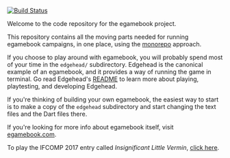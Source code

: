 [![Build Status](https://travis-ci.org/filiph/egamebook.svg?branch=master)](https://travis-ci.org/filiph/egamebook)

Welcome to the code repository for the egamebook project.

This repository contains all the moving parts needed for running egamebook
campaigns, in one place, using the [monorepo][] approach. 

If you choose to play around with egamebook, you will probably spend 
most of your time in the `edgehead/` subdirectory. Edgehead is the canonical
example of an egamebook, and it provides a way of running the game
in terminal. Go read Edgehead's [README][] to learn more about playing,
playtesting, and developing Edgehead.

If you're thinking of building your own egamebook, the easiest way to start
is to make a copy of the `edgehead` subdirectory and start changing
the text files and the Dart files there.

If you're looking for more info about egamebook itself, visit [egamebook.com][].

To play the IFCOMP 2017 entry called _Insignificant Little Vermin_,
[click here][vermin].

[monorepo]: https://danluu.com/monorepo/
[README]: https://github.com/filiph/egamebook/tree/master/edgehead#edgehead-
[egamebook.com]: https://egamebook.com/
[vermin]: https://egamebook.com/vermin/
